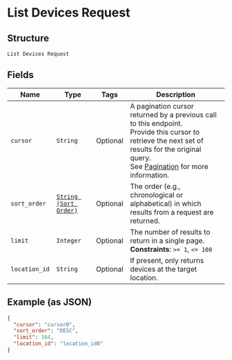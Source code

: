 
# List Devices Request

## Structure

`List Devices Request`

## Fields

| Name | Type | Tags | Description |
|  --- | --- | --- | --- |
| `cursor` | `String` | Optional | A pagination cursor returned by a previous call to this endpoint.<br>Provide this cursor to retrieve the next set of results for the original query.<br>See [Pagination](https://developer.squareup.com/docs/build-basics/common-api-patterns/pagination) for more information. |
| `sort_order` | [`String (Sort Order)`](../../doc/models/sort-order.md) | Optional | The order (e.g., chronological or alphabetical) in which results from a request are returned. |
| `limit` | `Integer` | Optional | The number of results to return in a single page.<br>**Constraints**: `>= 1`, `<= 100` |
| `location_id` | `String` | Optional | If present, only returns devices at the target location. |

## Example (as JSON)

```json
{
  "cursor": "cursor0",
  "sort_order": "DESC",
  "limit": 164,
  "location_id": "location_id0"
}
```


